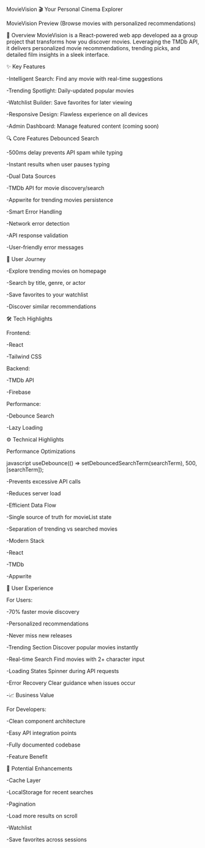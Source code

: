 MovieVision 🎬
Your Personal Cinema Explorer


MovieVision Preview
(Browse movies with personalized recommendations)


🌟 Overview
MovieVision is a React-powered web app developed aa a group project  that transforms how you discover movies. Leveraging the TMDb API, it delivers personalized movie recommendations, trending picks, and detailed film insights in a sleek interface.


✨ Key Features


-Intelligent Search: Find any movie with real-time suggestions

-Trending Spotlight: Daily-updated popular movies

-Watchlist Builder: Save favorites for later viewing

-Responsive Design: Flawless experience on all devices

-Admin Dashboard: Manage featured content (coming soon)


🔍 Core Features
Debounced Search

-500ms delay prevents API spam while typing

-Instant results when user pauses typing

-Dual Data Sources

-TMDb API for movie discovery/search

-Appwrite for trending movies persistence

-Smart Error Handling

-Network error detection

-API response validation

-User-friendly error messages


🎥 User Journey


-Explore trending movies on homepage

-Search by title, genre, or actor

-Save favorites to your watchlist

-Discover similar recommendations


🛠️ Tech Highlights

Frontend:

-React

-Tailwind CSS

Backend:

-TMDb API

-Firebase

Performance:

-Debounce Search

-Lazy Loading

⚙️ Technical Highlights

Performance Optimizations

javascript
useDebounce(() => setDebouncedSearchTerm(searchTerm), 500, [searchTerm]);

-Prevents excessive API calls

-Reduces server load

-Efficient Data Flow

-Single source of truth for movieList state

-Separation of trending vs searched movies



-Modern Stack

-React

-TMDb

-Appwrite


🎯 User Experience

For Users:

-70% faster movie discovery

-Personalized recommendations

-Never miss new releases

-Trending Section	Discover popular movies instantly

-Real-time Search	Find movies with 2+ character input

-Loading States	Spinner during API requests

-Error Recovery	Clear guidance when issues occur

-📈 Business Value


For Developers:

-Clean component architecture

-Easy API integration points

-Fully documented codebase

-Feature	Benefit

🚀 Potential Enhancements

-Cache Layer

-LocalStorage for recent searches

-Pagination

-Load more results on scroll

-Watchlist

-Save favorites across sessions
